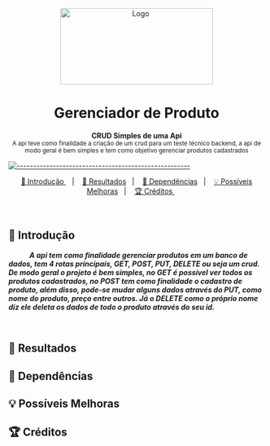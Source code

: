 <p align="center">
  <img src="https://user-images.githubusercontent.com/60453269/217870233-f17471e4-38c9-4c19-b4a8-34e0b4546807.png" alt="Logo" width="300" height="150" />
</p>

<h1 align="center"> Gerenciador de Produto </h1>

<p align="center">
  <b> CRUD Simples de uma Api </b></br>
  <sub> A api teve como finalidade a criação de um crud para um teste técnico backend, a api de modo geral é bem simples e tem como objetivo gerenciar produtos cadastrados
  <sub>
</p>

[![-----------------------------------------------------](https://raw.githubusercontent.com/andreasbm/readme/master/assets/lines/colored.png)](#table-of-contents)

<p align="center">
  <a href="#Introdução"> 🧩 Introdução </a>&nbsp;&nbsp;&nbsp;|&nbsp;&nbsp;&nbsp;
  <a href="#Resultados"> 🚀 Resultados</a>&nbsp;&nbsp;&nbsp;|&nbsp;&nbsp;&nbsp;
  <a href="#Dependências"> 🧪 Dependências</a>&nbsp;&nbsp;&nbsp;|&nbsp;&nbsp;&nbsp;
  <a href="#Ideias">💡 Possíveis Melhoras</a>&nbsp;&nbsp;&nbsp;|&nbsp;&nbsp;&nbsp;
  <a href="#Creditos"> 🏆 Créditos </a>&nbsp;&nbsp;&nbsp;&nbsp;&nbsp;&nbsp;
</p>

<br/>

<a id="Introdução"></a>
## 🧩 Introdução 

  ***⠀⠀⠀⠀A api tem como finalidade gerenciar produtos em um banco de dados, tem 4 rotas principais, GET, POST, PUT, DELETE ou seja um crud. De modo geral 
  o projeto é bem simples, no GET é possível ver todos os produtos cadastrados, no POST tem como finalidade o cadastro de produto, além disso, 
  pode-se mudar alguns dados através do PUT, como nome do produto, preço entre outros. Já o DELETE como o próprio nome diz ele deleta os dados de
  todo o produto através do seu id.***

<br/>

<a id="Resultados"></a>
## 🚀 Resultados 

<a id="Dependências"></a>
## 🧪 Dependências

<a id="Ideias"></a>
## 💡 Possíveis Melhoras

<a id="Creditos"></a>
## 🏆 Créditos
